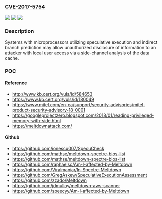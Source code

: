 ### [CVE-2017-5754](https://cve.mitre.org/cgi-bin/cvename.cgi?name=CVE-2017-5754)
![](https://img.shields.io/static/v1?label=Product&message=Most%20Modern%20Operating%20Systems&color=blue)
![](https://img.shields.io/static/v1?label=Version&message=n%2Fa&color=blue)
![](https://img.shields.io/static/v1?label=Vulnerability&message=Information%20Disclosure&color=brighgreen)

### Description

Systems with microprocessors utilizing speculative execution and indirect branch prediction may allow unauthorized disclosure of information to an attacker with local user access via a side-channel analysis of the data cache.

### POC

#### Reference
- http://www.kb.cert.org/vuls/id/584653
- https://www.kb.cert.org/vuls/id/180049
- https://www.mitel.com/en-ca/support/security-advisories/mitel-product-security-advisory-18-0001
- https://googleprojectzero.blogspot.com/2018/01/reading-privileged-memory-with-side.html
- https://meltdownattack.com/

#### Github
- https://github.com/ionescu007/SpecuCheck
- https://github.com/mathse/meltdown-spectre-bios-list
- https://github.com/mathse/meltdown-spectre-bios-list
- https://github.com/raphaelsc/Am-I-affected-by-Meltdown
- https://github.com/Viralmaniar/In-Spectre-Meltdown
- https://github.com/GregAskew/SpeculativeExecutionAssessment
- https://github.com/zzado/Meltdown
- https://github.com/jdmulloy/meltdown-aws-scanner
- https://github.com/speecyy/Am-I-affected-by-Meltdown

